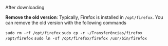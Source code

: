 
After downloading

**Remove the old version**: Typically, Firefox is installed in `/opt/firefox`. You can remove the old version with the following commands


`sudo rm -rf /opt/firefox`
`sudo cp -r ~/Transferências/firefox /opt/firefox`
`sudo ln -sf /opt/firefox/firefox /usr/bin/firefox`
